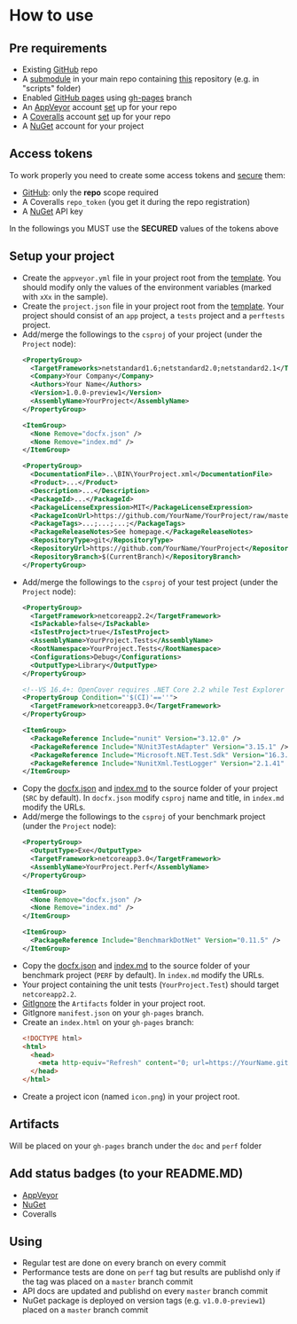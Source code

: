 # How to use

## Pre requirements
- Existing [GitHub](https://help.github.com/en/github/getting-started-with-github/create-a-repo ) repo
- A [submodule](https://gist.github.com/gitaarik/8735255 ) in your main repo containing [this](https://github.com/Sholtee/build ) repository (e.g. in "scripts" folder)
- Enabled [GitHub pages](https://guides.github.com/features/pages/ ) using [gh-pages](https://help.github.com/en/github/working-with-github-pages/configuring-a-publishing-source-for-your-github-pages-site ) branch
- An [AppVeyor](https://www.appveyor.com ) account [set](https://www.appveyor.com/docs/ ) up for your repo
- A [Coveralls](https://coveralls.io ) account [set](https://docs.coveralls.io ) up for your repo
- A [NuGet](https://www.nuget.org ) account for your project

## Access tokens
To work properly you need to create some access tokens and [secure](https://ci.appveyor.com/tools/encrypt ) them:
- [GitHub](https://help.github.com/en/github/authenticating-to-github/creating-a-personal-access-token-for-the-command-line ): only the **repo** scope required
- A Coveralls `repo_token` (you get it during the repo registration)
- A [NuGet](https://docs.microsoft.com/en-us/nuget/nuget-org/publish-a-package ) API key

In the followings you MUST use the **SECURED** values of the tokens above

## Setup your project
- Create the `appveyor.yml` file in your project root from the [template](https://github.com/Sholtee/build/blob/master/templates/appveyor.yml ). You should modify only the values of the environment variables (marked with `xXx` in the sample).
- Create the `project.json` file in your project root from the [template](https://github.com/Sholtee/build/blob/master/templates/project.json ). Your project should consist of an `app` project, a `tests` project and a `perftests` project.
- Add/merge the followings to the `csproj` of your project (under the `Project` node):
  ```xml
  <PropertyGroup>
    <TargetFrameworks>netstandard1.6;netstandard2.0;netstandard2.1</TargetFrameworks>
    <Company>Your Company</Company>
    <Authors>Your Name</Authors>
    <Version>1.0.0-preview1</Version>
    <AssemblyName>YourProject</AssemblyName>
  </PropertyGroup>

  <ItemGroup>
    <None Remove="docfx.json" />
    <None Remove="index.md" />
  </ItemGroup>
  
  <PropertyGroup>
    <DocumentationFile>..\BIN\YourProject.xml</DocumentationFile>
    <Product>...</Product>  
    <Description>...</Description>
    <PackageId>...</PackageId>
    <PackageLicenseExpression>MIT</PackageLicenseExpression>
    <PackageIconUrl>https://github.com/YourName/YourProject/raw/master/icon.png</PackageIconUrl>
    <PackageTags>...;...;...;</PackageTags>
    <PackageReleaseNotes>See homepage.</PackageReleaseNotes>
    <RepositoryType>git</RepositoryType>
    <RepositoryUrl>https://github.com/YourName/YourProject</RepositoryUrl>
    <RepositoryBranch>$(CurrentBranch)</RepositoryBranch>
  </PropertyGroup>  
  ```
- Add/merge the followings to the `csproj` of your test project (under the `Project` node):
  ```xml
  <PropertyGroup>
    <TargetFramework>netcoreapp2.2</TargetFramework>
    <IsPackable>false</IsPackable>
    <IsTestProject>true</IsTestProject>
    <AssemblyName>YourProject.Tests</AssemblyName>
    <RootNamespace>YourProject.Tests</RootNamespace>
    <Configurations>Debug</Configurations>
    <OutputType>Library</OutputType>
  </PropertyGroup>
  
  <!--VS 16.4+: OpenCover requires .NET Core 2.2 while Test Explorer needs 3.X-->
  <PropertyGroup Condition="'$(CI)'==''">
    <TargetFramework>netcoreapp3.0</TargetFramework>  
  </PropertyGroup>

  <ItemGroup>
    <PackageReference Include="nunit" Version="3.12.0" />
    <PackageReference Include="NUnit3TestAdapter" Version="3.15.1" />
    <PackageReference Include="Microsoft.NET.Test.Sdk" Version="16.3.0" />
    <PackageReference Include="NunitXml.TestLogger" Version="2.1.41" />
  </ItemGroup> 
  ```
- Copy the [docfx.json](https://github.com/Sholtee/build/blob/master/templates/API/docfx.json ) and [index.md](https://raw.githubusercontent.com/Sholtee/build/master/templates/API/index.md ) to the source folder of your project (`SRC` by default). In `docfx.json` modify `csproj` name and title, in `index.md` modify the URLs.
- Add/merge the followings to the `csproj` of your benchmark project (under the `Project` node):
  ```xml
  <PropertyGroup>
    <OutputType>Exe</OutputType>
    <TargetFramework>netcoreapp3.0</TargetFramework>
    <AssemblyName>YourProject.Perf</AssemblyName>
  </PropertyGroup>
  
  <ItemGroup>
    <None Remove="docfx.json" />
    <None Remove="index.md" />
  </ItemGroup>

  <ItemGroup>
    <PackageReference Include="BenchmarkDotNet" Version="0.11.5" />
  </ItemGroup>
  ```
- Copy the [docfx.json](https://github.com/Sholtee/build/blob/master/templates/PERF/docfx.json ) and [index.md](https://raw.githubusercontent.com/Sholtee/build/master/templates/PERF/index.md ) to the source folder of your benchmark project (`PERF` by default). In `index.md` modify the URLs.  
- Your project containing the unit tests (`YourProject.Test`) should target `netcoreapp2.2`.
- [GitIgnore](https://git-scm.com/docs/gitignore ) the `Artifacts` folder in your project root.
- GitIgnore `manifest.json` on your `gh-pages` branch.
- Create an `index.html` on your `gh-pages` branch:
  ```html
  <!DOCTYPE html>
  <html>
    <head>
      <meta http-equiv="Refresh" content="0; url=https://YourName.github.io/YourProject/doc/">
    </head>
  </html>  
  ```
- Create a project icon (named `icon.png`) in your project root.
## Artifacts
Will be placed on your `gh-pages` branch under the `doc` and `perf` folder
## Add status badges (to your README.MD)
- [AppVeyor](https://www.appveyor.com/docs/status-badges/ )
- [NuGet](https://buildstats.info/ )
- Coveralls
## Using
- Regular test are done on every branch on every commit
- Performance tests are done on `perf` tag but results are publishd only if the tag was placed on a `master` branch commit
- API docs are updated and publishd on every `master` branch commit
- NuGet package is deployed on version tags (e.g. `v1.0.0-preview1`) placed on a `master` branch commit